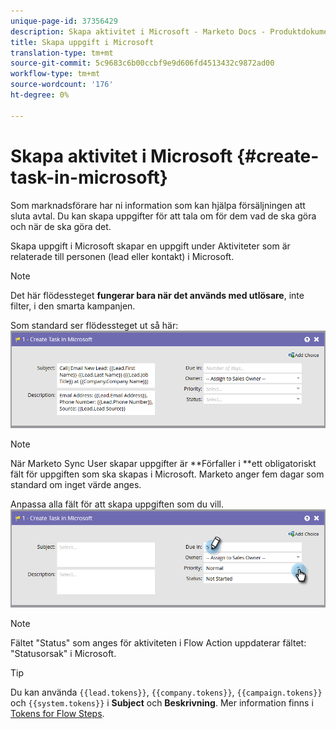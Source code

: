 ```yaml
---
unique-page-id: 37356429
description: Skapa aktivitet i Microsoft - Marketo Docs - Produktdokumentation
title: Skapa uppgift i Microsoft
translation-type: tm+mt
source-git-commit: 5c9683c6b00ccbf9e9d606fd4513432c9872ad00
workflow-type: tm+mt
source-wordcount: '176'
ht-degree: 0%

---
```



# Skapa aktivitet i Microsoft {#create-task-in-microsoft}

Som marknadsförare har ni information som kan hjälpa försäljningen att sluta avtal. Du kan skapa uppgifter för att tala om för dem vad de ska göra och när de ska göra det.

Skapa uppgift i Microsoft skapar en uppgift under Aktiviteter som är relaterade till personen (lead eller kontakt) i Microsoft.

>[!NOTE]
>
>Det här flödessteget **fungerar bara när det används med utlösare**, inte filter, i den smarta kampanjen.

Som standard ser flödessteget ut så här:   ![](assets/msd1.png)

>[!NOTE]
>
>När Marketo Sync User skapar uppgifter är **Förfaller i **ett obligatoriskt fält för uppgiften som ska skapas i Microsoft. Marketo anger fem dagar som standard om inget värde anges.

Anpassa alla fält för att skapa uppgiften som du vill.   ![](assets/msd2.png)

>[!NOTE]
>
>Fältet &quot;Status&quot; som anges för aktiviteten i Flow Action uppdaterar fältet: &quot;Statusorsak&quot; i Microsoft.

>[!TIP]
>
>Du kan använda `{{lead.tokens}}`, `{{company.tokens}}`, `{{campaign.tokens}}` och `{{system.tokens}}` i **Subject** och **Beskrivning**. Mer information finns i [Tokens for Flow Steps](http://docs.marketo.com/x/c4AR).

